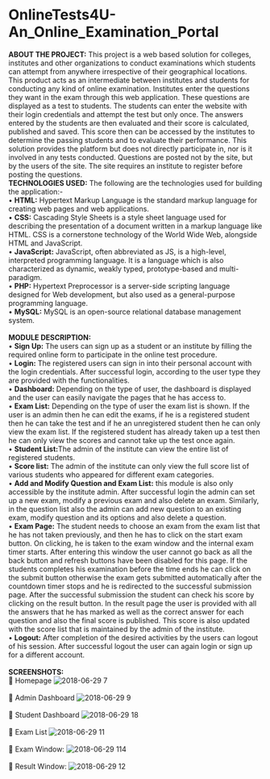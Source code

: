 # OnlineTests4U-An_Online_Examination_Portal
<b>ABOUT THE PROJECT:</b> This project is a web based solution for colleges, institutes and other organizations to conduct examinations which students can attempt from anywhere irrespective of their geographical locations. This product acts as an intermediate between institutes and students for conducting any kind of online examination. Institutes enter the questions they want in the exam through this web application. These questions are displayed as a test to students. The students can enter the website with their login credentials and attempt the test but only once. The answers entered by the students are then evaluated and their score is calculated, published and saved. This score then can be accessed by the institutes to determine the passing students and to evaluate their performance. This solution provides the platform but does not directly participate in, nor is it involved in any tests conducted. Questions are posted not by the site, but by the users of the site. The site requires an institute to register before posting the questions.
<br/><b>TECHNOLOGIES USED:</b> The following are the technologies used for building the application:-
<br/>•	<b>HTML:</b> Hypertext Markup Language is the standard markup language for creating web pages and web applications.
<br/>•	<b>CSS:</b> Cascading Style Sheets is a style sheet language used for describing the presentation of a document written in a markup language like HTML. CSS is a cornerstone technology of the World Wide Web, alongside HTML and JavaScript.
<br/>•	<b>JavaScript:</b> JavaScript, often abbreviated as JS, is a high-level, interpreted programming language. It is a language which is also characterized as dynamic, weakly typed, prototype-based and multi-paradigm.
<br/>•	<b>PHP:</b> Hypertext Preprocessor is a server-side scripting language designed for Web development, but also used as a general-purpose programming language.
<br/>•	<b>MySQL:</b> MySQL is an open-source relational database management system.
<br/><br/><b>MODULE DESCRIPTION:</b><br/>
•	<B>Sign Up:</b> The users can sign up as a student or an institute by filling the required online form to participate in the online test procedure.
<br/>•	<b>Login:</b></b> The registered users can sign in into their personal account with the login credentials. After successful login, according to the user type they are provided with the functionalities.
<br/>•	<b>Dashboard:</b></b></b> Depending on the type of user, the dashboard is displayed and the user can easily navigate the pages that he has access to.
<br/>•	<b>Exam List:</b> Depending on the type of user the exam list is shown. If the user is an admin then he can edit the exams, if he is a registered student then he can take the test and if he an unregistered student then he can only view the exam list. If the registered student has already taken up a test then he can only view the scores and cannot take up the test once again.
<br/>•	<b>Student List:</b>The admin of the institute can view the entire list of registered students.
<br/>•	<b><b><b><b>Score list:</b></b></b></b></b></b> The admin of the institute can only view the full score list of various students who appeared for different exam categories.
<br/>•	<b><b><b>Add and Modify Question and Exam List:</b></b></b></b></b></b></b> this module is also only accessible by the institute admin. After successful login the admin can set up a new exam, modify a previous exam and also delete an exam. Similarly, in the question list also the admin can add new question to an existing exam, modify question and its options and also delete a question.  
•	<b><b>Exam Page:</b></b></b></b></b></b></b></b> The student needs to choose an exam from the exam list that he has not taken previously, and then he has to click on the start exam button. On clicking, he is taken to the exam window and the internal exam timer starts. After entering this window the user cannot go back as all the back button and refresh buttons have been disabled for this page. If the students completes his examination before the time ends he can click on the submit button otherwise the exam gets submitted automatically after the countdown timer stops and he is redirected to the successful submission page. After the successful submission the student can check his score by clicking on the result button. In the result page the user is provided with all the answers that he has marked as well as the correct answer for each question and also the final score is published. This score is also updated with the score list that is maintained by the admin of the institute. 
<br/>•	<b>Logout:</b></b></b></b></b></b></b></b></b> After completion of the desired activities by the users can logout of his session. After successful logout the user can again login or sign up for a different account.
<br/><br/><b>SCREENSHOTS:</b></b></b></b></b></b></b></b></b><br/>
	Homepage
![2018-06-29 7](https://user-images.githubusercontent.com/30840221/46304110-60ed5680-c5cb-11e8-9962-346f448b8f1d.png)<br/>
<br/>	Admin Dashboard
![2018-06-29 9](https://user-images.githubusercontent.com/30840221/46304176-94c87c00-c5cb-11e8-95cf-a41ecf4a22ae.png)<br/>
<br/>	Student Dashboard
![2018-06-29 18](https://user-images.githubusercontent.com/30840221/46304208-b164b400-c5cb-11e8-8862-5ed4f84532d0.png)<br/>
<br/>	Exam List
![2018-06-29 11](https://user-images.githubusercontent.com/30840221/46304278-dbb67180-c5cb-11e8-8a23-058b80785f55.png)<br/>
<br/>	Exam Window:
![2018-06-29 114](https://user-images.githubusercontent.com/30840221/46304297-e83aca00-c5cb-11e8-96dd-649254af660a.png)<br/>
<br/>	Result Window:
![2018-06-29 12](https://user-images.githubusercontent.com/30840221/46304319-f557b900-c5cb-11e8-97ce-a3da2771c9cc.png)<br/>
